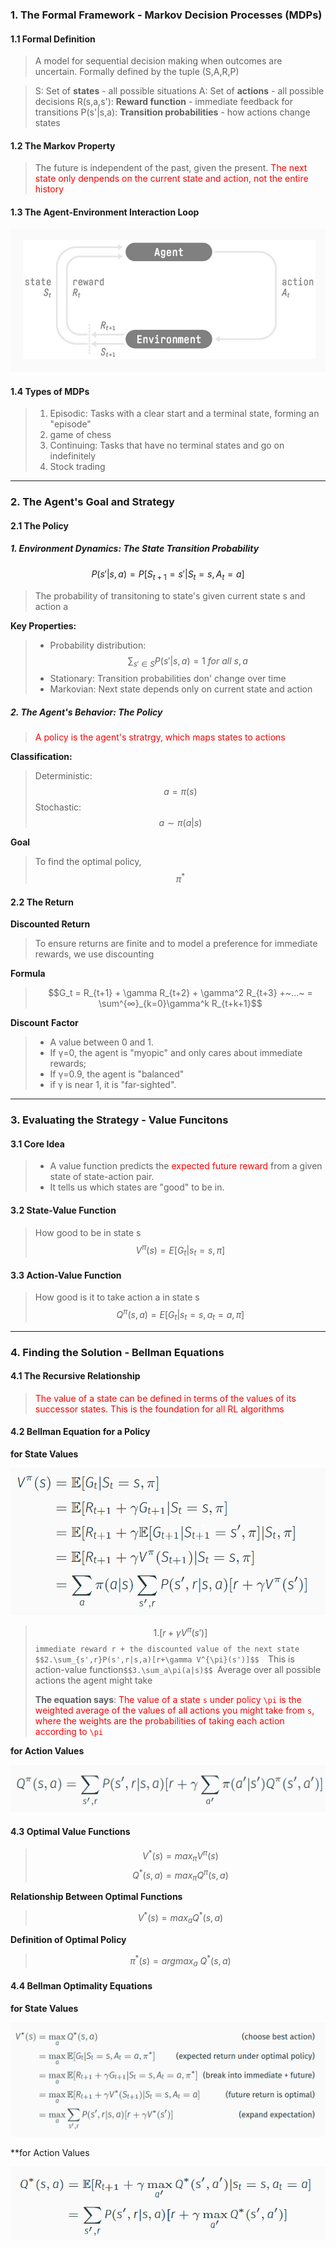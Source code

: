 ### 1. The Formal Framework - Markov Decision Processes (MDPs)
#### 1.1 Formal Definition

>A model for sequential decision making when outcomes are uncertain.
>Formally defined by the tuple (S,A,R,P)

>S: Set of **states** - all possible situations
>A: Set of **actions** - all possible decisions
>R(s,a,s'): **Reward function** - immediate feedback for transitions
>P(s'|s,a): **Transition probabilities** - how actions change states

#### 1.2 The Markov Property

>The future is independent of the past, given the present.
><font color="Red">The next state only denpends on the current state and action, not the entire history</font>

#### 1.3 The Agent-Environment Interaction Loop

![](../Reinforcement%20Learning/images/interaction%20loop.png)
#### 1.4 Types of MDPs

> 1. Episodic: Tasks with a clear start and a terminal state, forming an "episode"
> 	1. game of chess
> 2. Continuing: Tasks that have no terminal states and go on indefinitely
> 	1. Stock trading

***
### 2. The Agent's Goal and Strategy
#### 2.1 The Policy
##### 1. Environment Dynamics: The State Transition Probability
$$P(s'|s,a) = P[S_{t+1}=s' | S_t=s, A_t=a]
$$
>The probability of transitoning to state's given current state s and action a

**Key Properties:**

>* Probability distribution: $$\sum_{s'\in S}P(s'|s,a)=1~for~all~s,a$$
>* Stationary: Transition probabilities don' change over time
>* Markovian: Next state depends only on current state and action

##### 2. The Agent's Behavior: The Policy

><font color="Red">A policy is the agent's stratrgy, which maps states to actions</font>

**Classification:**

>Deterministic: $$a = \pi(s)$$
>Stochastic: 
>$$a\sim \pi(a|s)$$

**Goal**

>To find the optimal policy, $$\pi^*$$
#### 2.2 The Return

**Discounted Return**

>To ensure returns are finite and to model a preference for immediate rewards, we use discounting

**Formula**

>$$G_t = R_{t+1} + \gamma R_{t+2} + \gamma^2 R_{t+3} +~...~ = \sum^{∞}_{k=0}\gamma^k R_{t+k+1}$$

**Discount** **Factor**

>* A value between 0 and 1. 
>* If γ=0, the agent is "myopic" and only cares about immediate rewards; 
>* If γ=0.9, the agent is "balanced"
>* if γ is near 1, it is "far-sighted".

***
### 3. Evaluating the Strategy - Value Funcitons
#### 3.1 Core Idea

>* A value function predicts the <font color="Red">expected future reward</font> from a given state of state-action pair.
>* It tells us which states are "good" to be in.

#### 3.2 State-Value Function

>How good to be in state s
>$$V^{\pi}(s)=E[G_t|s_t=s,\pi]$$

#### 3.3 Action-Value Function

>How good is it to take action a in state s
>$$Q^{\pi}(s,a)=E[G_t|s_t=s,a_t=a,\pi]$$

***
### 4. Finding the Solution - Bellman Equations

#### 4.1 The Recursive Relationship

><font color="Red">The value of a state can be defined in terms of the values of its successor states. </font>
><font color="Red">This is the foundation for all RL algorithms</font>
#### 4.2 Bellman Equation for a Policy

**for State Values**

![](../Reinforcement%20Learning/images/BellmanEquationV.png)
>$$1.[r+\gamma V^{\pi}(s')]$$  `immediate reward r + the discounted value of the next state
>$$2.\sum_{s',r}P(s',r|s,a)[r+\gamma V^{\pi}(s')]$$  `This is action-value function`
>$$3.\sum_a\pi(a|s)$$  `Average over all possible actions the agent might take
>
>**The equation says**:
> <font color="red">The value of a state `s` under policy `\pi` is the weighted average of the values of all actions you might take from `s`, where the weights are the probabilities of taking each action according to `\pi`</font>

**for Action Values**

![](../Reinforcement%20Learning/images/BellmanEquationQ.png)

#### 4.3 Optimal Value Functions

>$$V^*(s)=max_{\pi}V^{\pi}(s)$$$$Q^*(s,a)=max_{\pi}Q^{\pi}(s,a)$$

**Relationship Between Optimal Functions**

>$$V^*(s)=max_aQ^*(s,a)$$

**Definition of Optimal Policy**

>$$\pi^*(s)=argmax_a~Q^*(s,a)$$
#### 4.4 Bellman Optimality Equations

**for State Values**

![](../Reinforcement%20Learning/images/BellmanOptimalityEquationsV.png)

**for Action Values

![](../Reinforcement%20Learning/images/BellmanOptimalityEquationsQ.png)